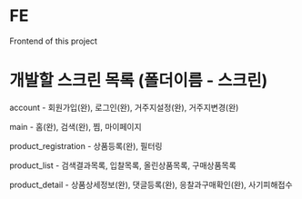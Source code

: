 # FE
Frontend of this project

# 개발할 스크린 목록 (폴더이름 - 스크린)
account - 회원가입(완), 로그인(완), 거주지설정(완), 거주지변경(완)

main - 홈(완), 검색(완), 찜, 마이페이지

product_registration - 상품등록(완), 필터링

product_list - 검색결과목록, 입찰목록, 올린상품목록, 구매상품목록

product_detail - 상품상세정보(완), 댓글등록(완), 응찰과구매확인(완), 사기피해접수

